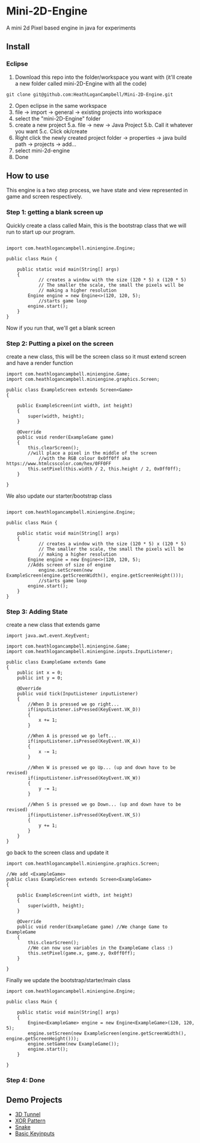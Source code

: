 # Mini-2D-Engine
A mini 2d Pixel based engine in java for experiments 

## Install

### Eclipse
1. Download this repo into the folder/workspace you want with (it'll create a new folder called mini-2D-Engine with all the code)
```
git clone git@github.com:HeathLoganCampbell/Mini-2D-Engine.git
```

2. Open eclipse in the same workspace
3. file -> import -> general -> existing projects into workspace
4. select the "mini-2D-Engine" folder
5. create a new project
  5.a. file -> new -> Java Project
  5.b. Call it whatever you want
  5.c. Click ok/create
6. Right click the newly created project folder -> properties -> java build path -> projects -> add...
7. select mini-2d-engine 
8. Done

## How to use

This engine is a two step process, we have state and view represented in game and screen respectively. 

### Step 1: getting a blank screen up
Quickly create a class called Main, this is the bootstrap class that we will run to start up our program.
```

import com.heathlogancampbell.miniengine.Engine;

public class Main {

	public static void main(String[] args) 
	{
    		// creates a window with the size (120 * 5) x (120 * 5)
    		// The smaller the scale, the small the pixels will be
    		// making a higher resolution
		Engine engine = new Engine<>(120, 120, 5);
    		//starts game loop
		engine.start();
	}
}
```

Now if you run that, we'll get a blank screen

### Step 2: Putting a pixel on the screen
create a new class, this will be the screen class so it must extend screen and have a render function
```
import com.heathlogancampbell.miniengine.Game;
import com.heathlogancampbell.miniengine.graphics.Screen;

public class ExampleScreen extends Screen<Game>
{

	public ExampleScreen(int width, int height) 
	{
		super(width, height);
	}
	
	@Override
	public void render(ExampleGame game)
	{
		this.clearScreen();
		//will place a pixel in the middle of the screen
    		//with the RGB colour 0x0ff0ff aka https://www.htmlcsscolor.com/hex/0FF0FF
		this.setPixel(this.width / 2, this.height / 2, 0x0ff0ff);
	}

}
```

We also update our starter/bootstrap class
```

import com.heathlogancampbell.miniengine.Engine;

public class Main {

	public static void main(String[] args) 
	{
    		// creates a window with the size (120 * 5) x (120 * 5)
    		// The smaller the scale, the small the pixels will be
    		// making a higher resolution
		Engine engine = new Engine<>(120, 120, 5);
   		//Adds screen of size of engine
    		engine.setScreen(new ExampleScreen(engine.getScreenWidth(), engine.getScreenHeight()));
    		//starts game loop
		engine.start();
	}
}
```

### Step 3: Adding State
create a new class that extends game
```
import java.awt.event.KeyEvent;

import com.heathlogancampbell.miniengine.Game;
import com.heathlogancampbell.miniengine.inputs.InputListener;

public class ExampleGame extends Game
{
	public int x = 0;
	public int y = 0;
	
	@Override
	public void tick(InputListener inputListener)
	{	
		//When D is pressed we go right...
		if(inputListener.isPressed(KeyEvent.VK_D))
		{
			x += 1;
		}
		
		//When A is pressed we go left...
		if(inputListener.isPressed(KeyEvent.VK_A))
		{
			x -= 1;
		}
		
		//When W is pressed we go Up... (up and down have to be revised)
		if(inputListener.isPressed(KeyEvent.VK_W))
		{
			y -= 1;
		}
		
		//When S is pressed we go Down... (up and down have to be revised)
		if(inputListener.isPressed(KeyEvent.VK_S))
		{
			y += 1;
		}
	}
}
```

go back to the screen class and update it
```
import com.heathlogancampbell.miniengine.graphics.Screen;

//We add <ExampleGame> 
public class ExampleScreen extends Screen<ExampleGame>
{

	public ExampleScreen(int width, int height) 
	{
		super(width, height);
	}
	
	@Override
	public void render(ExampleGame game) //We change Game to ExampleGame 
	{
		this.clearScreen();
		//We can now use variables in the ExampleGame class :)
		this.setPixel(game.x, game.y, 0x0ff0ff);
	}

}

```

Finally we update the bootstrap/starter/main class
```
import com.heathlogancampbell.miniengine.Engine;

public class Main {

	public static void main(String[] args) 
	{
		Engine<ExampleGame> engine = new Engine<ExampleGame>(120, 120, 5);
		engine.setScreen(new ExampleScreen(engine.getScreenWidth(), engine.getScreenHeight()));
		engine.setGame(new ExampleGame());
		engine.start();
	}

}
```

### Step 4: Done

## Demo Projects
* [3D Tunnel](https://github.com/HeathLoganCampbell/Mini-2D-Engine/tree/master/src/com/heathlogancampbell/example/tunnel)
* [XOR Pattern](https://github.com/HeathLoganCampbell/Mini-2D-Engine/tree/master/src/com/heathlogancampbell/example/xor)
* [Snake](https://github.com/HeathLoganCampbell/Mini-2D-Engine/tree/master/src/com/heathlogancampbell/example/snake)
* [Basic Keyinputs](https://github.com/HeathLoganCampbell/Mini-2D-Engine/tree/master/src/com/heathlogancampbell/example/base)
